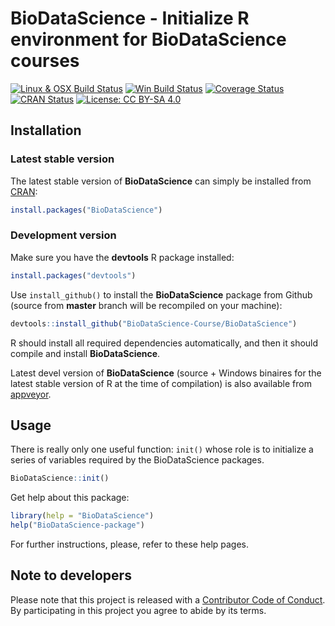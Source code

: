 # BioDataScience - Initialize R environment for BioDataScience courses

[![Linux & OSX Build Status](https://travis-ci.org/SciViews/BioDataScience.svg )](https://travis-ci.org/SciViews/BioDataScience)
[![Win Build Status](https://ci.appveyor.com/api/projects/status/github/SciViews/BioDataScience?branch=master&svg=true)](http://ci.appveyor.com/project/phgrosjean/BioDataScience)
[![Coverage Status](https://img.shields.io/codecov/c/github/SciViews/BioDataScience/master.svg)
](https://codecov.io/github/SciViews/BioDataScience?branch=master)
[![CRAN Status](http://www.r-pkg.org/badges/version/BioDataScience)](http://cran.r-project.org/package=BioDataScience)
[![License: CC BY-SA 4.0](https://img.shields.io/badge/License-CC%20BY--SA%204.0-lightgrey.svg)](https://creativecommons.org/licenses/by-sa/4.0/)


## Installation

### Latest stable version

The latest stable version of **BioDataScience** can simply be installed from [CRAN](http://cran.r-project.org):

```r
install.packages("BioDataScience")
```


### Development version

Make sure you have the **devtools** R package installed:

```r
install.packages("devtools")
```

Use `install_github()` to install the **BioDataScience** package from Github (source from **master** branch will be recompiled on your machine):

```r
devtools::install_github("BioDataScience-Course/BioDataScience")
```

R should install all required dependencies automatically, and then it should compile and install **BioDataScience**.

Latest devel version of **BioDataScience** (source + Windows binaires for the latest stable version of R at the time of compilation) is also available from [appveyor](https://ci.appveyor.com/project/phgrosjean/BioDataScience/build/artifacts).


## Usage

There is really only one useful function: `init()` whose role is to initialize a series of variables required by the BioDataScience packages.

```r
BioDataScience::init()
```

Get help about this package:

```r
library(help = "BioDataScience")
help("BioDataScience-package")
```

For further instructions, please, refer to these help pages.


## Note to developers

Please note that this project is released with a [Contributor Code of Conduct](CONDUCT.md). By participating in this project you agree to abide by its terms.
